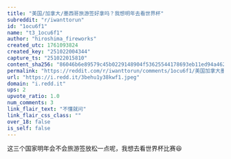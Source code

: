 ```yaml
---
title: "美国/加拿大/墨西哥旅游签好拿吗？我想明年去看世界杯"
subreddit: "r/iwanttorun"
id: "1ocu6f1"
name: "t3_1ocu6f1"
author: "hiroshima_fireworks"
created_utc: 1761093824
created_key: "251022004344"
capture_ts: "251022015810"
content_sha256: "86046b6e89579c45b0229148904f53625544178693eb11ed94a462645846d94a"
permalink: "https://reddit.com/r/iwanttorun/comments/1ocu6f1/美国加拿大墨西哥旅游签好拿吗我想明年去看世界杯/"
url: "https://i.redd.it/3behu1y38kwf1.jpeg"
domain: "i.redd.it"
ups: 2
upvote_ratio: 1.0
num_comments: 3
link_flair_text: "不懂就问"
link_flair_css_class: ""
over_18: false
is_self: false
---
```


这三个国家明年会不会旅游签放松一点呢，我想去看世界杯比赛😆
